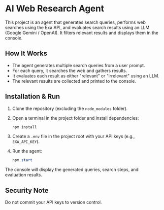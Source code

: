 # AI Web Research Agent

This project is an agent that generates search queries, performs web searches using the Exa API, and evaluates search results using an LLM (Google Gemini / OpenAI). It filters relevant results and displays them in the console.

## How It Works

- The agent generates multiple search queries from a user prompt.
- For each query, it searches the web and gathers results.
- It evaluates each result as either "relevant" or "irrelevant" using an LLM.
- The relevant results are collected and printed to the console.

## Installation & Run

1. Clone the repository (excluding the `node_modules` folder).
2. Open a terminal in the project folder and install dependencies:

   ```powershell
   npm install
   ```

3. Create a `.env` file in the project root with your API keys (e.g., `EXA_API_KEY`).
4. Run the agent:

   ```powershell
   npm start
   ```

The console will display the generated queries, search steps, and evaluation results.

## Security Note

Do not commit your API keys to version control.
